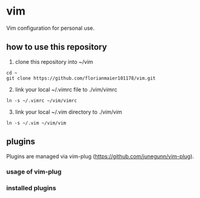 # vim
Vim configuration for personal use.

## how to use this repository
1. clone this repository into ~/vim
``` shell
cd ~
git clone https://github.com/florianmaier101178/vim.git
```
2. link your local ~/.vimrc file to ./vim/vimrc
``` shell
ln -s ~/.vimrc ~/vim/vimrc
```
3. link your local ~/.vim directory to ./vim/vim
``` shell
ln -s ~/.vim ~/vim/vim
```

## plugins
Plugins are managed via vim-plug (https://github.com/junegunn/vim-plug).

### usage of vim-plug

### installed plugins



